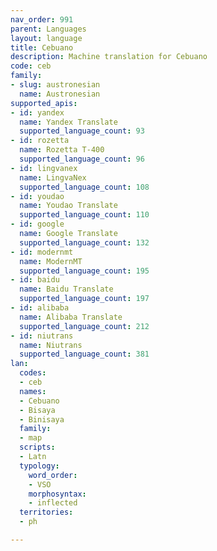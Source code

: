 ```yaml
---
nav_order: 991
parent: Languages
layout: language
title: Cebuano
description: Machine translation for Cebuano
code: ceb
family:
- slug: austronesian
  name: Austronesian
supported_apis:
- id: yandex
  name: Yandex Translate
  supported_language_count: 93
- id: rozetta
  name: Rozetta T-400
  supported_language_count: 96
- id: lingvanex
  name: LingvaNex
  supported_language_count: 108
- id: youdao
  name: Youdao Translate
  supported_language_count: 110
- id: google
  name: Google Translate
  supported_language_count: 132
- id: modernmt
  name: ModernMT
  supported_language_count: 195
- id: baidu
  name: Baidu Translate
  supported_language_count: 197
- id: alibaba
  name: Alibaba Translate
  supported_language_count: 212
- id: niutrans
  name: Niutrans
  supported_language_count: 381
lan:
  codes:
  - ceb
  names:
  - Cebuano
  - Bisaya
  - Binisaya
  family:
  - map
  scripts:
  - Latn
  typology:
    word_order:
    - VSO
    morphosyntax:
    - inflected
  territories:
  - ph

---
```


